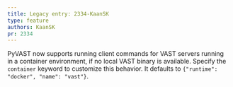 ```yaml
---
title: Legacy entry: 2334-KaanSK
type: feature
authors: KaanSK
pr: 2334
---
```


PyVAST now supports running client commands for VAST servers running in a
container environment, if no local VAST binary is available. Specify the
`container` keyword to customize this behavior. It defaults to `{"runtime":
"docker", "name": "vast"}`.
